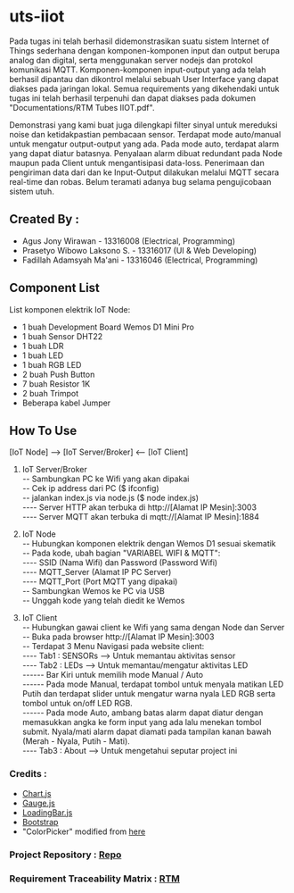 # uts-iiot
Pada tugas ini telah berhasil didemonstrasikan suatu sistem Internet of Things sederhana dengan komponen-komponen input dan output berupa analog dan digital, serta menggunakan server nodejs dan protokol komunikasi MQTT. Komponen-komponen input-output yang ada telah berhasil dipantau dan dikontrol melalui sebuah User Interface yang dapat diakses pada jaringan lokal. Semua requirements yang dikehendaki untuk tugas ini telah berhasil terpenuhi dan dapat diakses pada dokumen "Documentations/RTM Tubes IIOT.pdf".

Demonstrasi yang kami buat juga dilengkapi filter sinyal untuk mereduksi noise dan ketidakpastian pembacaan sensor. Terdapat mode auto/manual untuk mengatur output-output yang ada. Pada mode auto, terdapat alarm yang dapat diatur batasnya. Penyalaan alarm dibuat redundant pada Node maupun pada Client untuk mengantisipasi data-loss. Penerimaan dan pengiriman data dari dan ke Input-Output dilakukan melalui MQTT secara real-time dan robas. Belum teramati adanya bug selama pengujicobaan sistem utuh.

## Created By :
- Agus Jony Wirawan - 13316008		(Electrical, Programming)
- Prasetyo Wibowo Laksono S. - 13316017	(UI & Web Developing)
- Fadillah Adamsyah Ma'ani - 13316046	(Electrical, Programming)

## Component List
List komponen elektrik IoT Node:
- 1 buah Development Board Wemos D1 Mini Pro
- 1 buah Sensor DHT22
- 1 buah LDR
- 1 buah LED
- 1 buah RGB LED
- 2 buah Push Button
- 7 buah Resistor 1K
- 2 buah Trimpot
- Beberapa kabel Jumper

## How To Use

[IoT Node] --> [IoT Server/Broker] <-- [IoT Client]

1. IoT Server/Broker <br>
-- Sambungkan PC ke Wifi yang akan dipakai <br>
-- Cek ip address dari PC ($ ifconfig) <br>
-- jalankan index.js via node.js ($ node index.js) <br>
---- Server HTTP akan terbuka di http://[Alamat IP Mesin]:3003 <br>
---- Server MQTT akan terbuka di mqtt://[Alamat IP Mesin]:1884 <br>

2. IoT Node <br>
-- Hubungkan komponen elektrik dengan Wemos D1 sesuai skematik <br>
-- Pada kode, ubah bagian "VARIABEL WIFI & MQTT": <br>
---- SSID (Nama Wifi) dan Password (Password Wifi) <br>
---- MQTT_Server (Alamat IP PC Server) <br>
---- MQTT_Port (Port MQTT yang dipakai) <br>
-- Sambungkan Wemos ke PC via USB <br>
-- Unggah kode yang telah diedit ke Wemos <br>

3. IoT Client <br>
-- Hubungkan gawai client ke Wifi yang sama dengan Node dan Server <br>
-- Buka pada browser http://[Alamat IP Mesin]:3003 <br>
-- Terdapat 3 Menu Navigasi pada website client: <br>
---- Tab1 : SENSORs --> Untuk memantau aktivitas sensor <br>
---- Tab2 : LEDs --> Untuk memantau/mengatur aktivitas LED <br>
------ Bar Kiri untuk memilih mode Manual / Auto <br>
------ Pada mode Manual, terdapat tombol untuk menyala matikan LED Putih dan terdapat slider untuk mengatur warna nyala LED RGB serta tombol untuk on/off LED RGB. <br>
------ Pada mode Auto, ambang batas alarm dapat diatur dengan memasukkan angka ke form input yang ada lalu menekan tombol submit. Nyala/mati alarm dapat diamati pada tampilan kanan bawah (Merah - Nyala, Putih - Mati). <br>
---- Tab3 : About --> Untuk mengetahui seputar project ini <br>

### Credits :
- [Chart.js](https://www.chartjs.org/)
- [Gauge.js](https://bernii.github.io/gauge.js/)
- [LoadingBar.js](https://loading.io/progress/)
- [Bootstrap](https://getbootstrap.com/)
- "ColorPicker" modified from [here](https://codepen.io/leemark/pen/lpEHr)


### Project Repository : [Repo](https://github.com/mzprz/uts-iiot)

### Requirement Traceability Matrix : [RTM](https://docs.google.com/spreadsheets/d/1lRiQDexQu1kVw5iYoRQ3A6UcfUMV-TDLQR5byM-zPLA/edit?usp=sharing)
